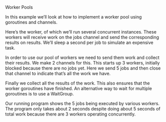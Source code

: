 Worker Pools

In this example we’ll look at how to implement a worker pool using goroutines and channels.
	


Here’s the worker, of which we’ll run several concurrent instances. These workers will receive work on the jobs channel and send the corresponding results on results. We’ll sleep a second per job to simulate an expensive task.
	

In order to use our pool of workers we need to send them work and collect their results. We make 2 channels for this.
This starts up 3 workers, initially blocked because there are no jobs yet.
Here we send 5 jobs and then close that channel to indicate that’s all the work we have.
	
Finally we collect all the results of the work. This also ensures that the worker goroutines have finished. An alternative way to wait for multiple goroutines is to use a WaitGroup.
	
Our running program shows the 5 jobs being executed by various workers. The program only takes about 2 seconds despite doing about 5 seconds of total work because there are 3 workers operating concurrently.
